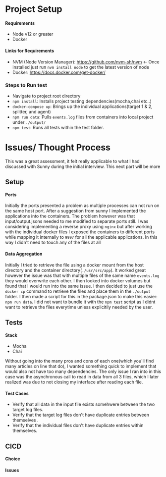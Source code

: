 # Project Setup

#### Requirements
- Node v12 or greater
- Docker

#### Links for Requirements
- NVM (Node Version Manager): https://github.com/nvm-sh/nvm <- Once installed just run ```nvm install node``` to get the latest version of node 
- Docker: https://docs.docker.com/get-docker/ 

### Steps to Run test
- Navigate to project root directory
- ```npm install```: Installs project testing dependencies(mocha,chai etc..)
- ```docker-compose up```: Brings up the individual applications(target 1 & 2, splitter, and agent)
- ```npm run data```: Pulls ```events.log``` files from containers into local project under ```./output/```
- ```npm test```: Runs all tests within the test folder.

# Issues/ Thought Process
This was a great assessment, it felt really applicable to what I had discussed with Sunny during the initial interview. This next part will be more 

## Setup

#### Ports
Initially the ports presented a problem as multiple processes can not run on the same host port. After a suggestion from sunny I implemented the applications into the containers. The problem however was that input/output.jsons needed to me modified to separate ports still. I was considering implementing a reverse proxy using `nginx` but after working with the individual docker files I exposed the containers to different ports while mapping it internally to `9997` for all the applicable applications. In this way I didn't need to touch any of the files at all

#### Data Aggregation
Initially I tried to retrieve the file using a docker mount from the host directory and the container directory(`./usr/src/app`). It worked great however the issue was that with multiple files of the same name `events.log` they would overwrite each other. I then looked into docker volumes but found that I would run into the same issue. I then decided to just use the `docker cp` command to retrieve the files and place them in the `./output` folder. I then made a script for this in the package.json to make this easier: `npm run data`. I did not want to bundle it with the `npm test` script as I didnt want to retrieve the files everytime unless explicitily needed by the user. 

## Tests

#### Stack
- Mocha
- Chai

Without going into the many pros and cons of each one(which you'll find many articles on line that do), I wanted something quick to implement that would also not have too many dependencies. The only issue I ran into in this case was the asynchronous call to read in data from all 3 files, which I later realized was due to not closing my interface after reading each file. 

#### Test Cases
- Verify that all data in the input file exists somehwere between the two target log files.
- Verify that the target log files don't have duplicate entries between themselves .
- Verify that the individual files don't have duplicate entries within themselves. 


## CICD


#### Choice


#### Issues



